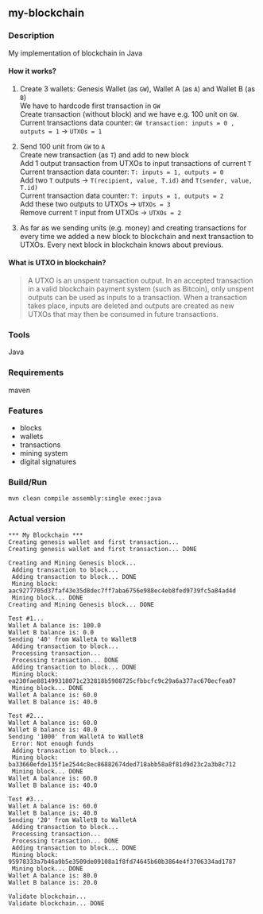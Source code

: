 ## my-blockchain

### Description
My implementation of blockchain in Java

#### How it works?
1. Create 3 wallets: Genesis Wallet (as `GW`), Wallet A (as `A`) and Wallet B (as `B`)<br/>
We have to hardcode first transaction in `GW`<br/>
Create transaction (without block) and we have e.g. 100 unit on `GW`.<br/>
Current transactions data counter: `GW transaction: inputs = 0 , outputs = 1` -> `UTXOs = 1`
2. Send 100 unit from `GW` to `A`<br/>
Create new transaction (as `T`) and add to new block <br/>
Add 1 output transaction from UTXOs to input transactions of current `T`<br/>
Current transaction data counter: `T: inputs = 1, outputs = 0`<br/>
Add two `T` outputs -> `T(recipient, value, T.id)` and `T(sender, value, T.id)`<br/>
Current transaction data counter: `T: inputs = 1, outputs = 2`<br/>
Add these two outputs to UTXOs -> `UTXOs = 3`<br/>
Remove current `T` input from UTXOs -> `UTXOs = 2`

3. As far as we sending units (e.g. money) and creating transactions for every time we added a new block to blockchain and next transaction to UTXOs. Every next block in blockchain knows about previous.

#### What is UTXO in blockchain?
>A UTXO is an unspent transaction output. In an accepted transaction in a valid blockchain 
payment system (such as Bitcoin), only unspent outputs can be used as inputs to a transaction. 
When a transaction takes place, inputs are deleted and outputs are created as new UTXOs 
that may then be consumed in future transactions.

### Tools
Java

### Requirements
maven

### Features
* blocks
* wallets
* transactions
* mining system
* digital signatures

### Build/Run
```
mvn clean compile assembly:single exec:java
```

### Actual version
```
*** My Blockchain ***
Creating genesis wallet and first transaction...
Creating genesis wallet and first transaction... DONE

Creating and Mining Genesis block...
 Adding transaction to block...
 Adding transaction to block... DONE
 Mining block: aac9277705d37faf43e35d8dec7ff7aba6756e988ec4eb8fed9739fc5a84ad4d
 Mining block... DONE
Creating and Mining Genesis block... DONE

Test #1...
Wallet A balance is: 100.0
Wallet B balance is: 0.0
Sending '40' from WalletA to WalletB
 Adding transaction to block...
 Processing transaction...
 Processing transaction... DONE
 Adding transaction to block... DONE
 Mining block: ea230fae881499318071c232818b5908725cfbbcfc9c29a6a377ac670ecfea07
 Mining block... DONE
Wallet A balance is: 60.0
Wallet B balance is: 40.0

Test #2...
Wallet A balance is: 60.0
Wallet B balance is: 40.0
Sending '1000' from WalletA to WalletB
 Error: Not enough funds
 Adding transaction to block...
 Mining block: ba33660efde135f1e2544c8ec86882674ded718abb58a8f81d9d23c2a3b8c712
 Mining block... DONE
Wallet A balance is: 60.0
Wallet B balance is: 40.0

Test #3...
Wallet A balance is: 60.0
Wallet B balance is: 40.0
Sending '20' from WalletB to WalletA
 Adding transaction to block...
 Processing transaction...
 Processing transaction... DONE
 Adding transaction to block... DONE
 Mining block: 95978333a7b46a9b5e3509de09108a1f8fd74645b60b3864e4f3706334ad1787
 Mining block... DONE
Wallet A balance is: 80.0
Wallet B balance is: 20.0

Validate blockchain...
Validate blockchain... DONE
```



